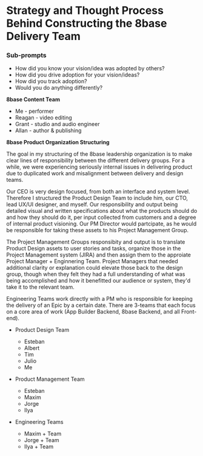 # Strategy and Thought Process Behind Constructing the 8base Delivery Team

### Sub-prompts
- How did you know your vision/idea was adopted by others? 
- How did you drive adoption for your vision/ideas?
- How did you track adoption?
- Would you do anything differently?

**8base Content Team**

- Me - performer
- Reagan - video editing
- Grant - studio and audio engineer
- Allan - author & publishing

**8base Product Organization Structuring**

The goal in my structuring of the 8base leadership organization is to make clear lines of responsibility between the different delivery groups. For a while, we were experiencing seriously internal issues in delivering product due to duplicated work and misalignment between delivery and design teams.

Our CEO is very design focused, from both an interface and system level. Therefore I structured the Product Design Team to include him, our CTO, lead UX/UI designer, and myself. Our responsibility and output being detailed visual and written specifications about what the products should do and how they should do it, per input collected from customers and a degree of internal product visioning. Our PM Director would partcipate, as he would be responsible for taking these assets to his Project Management Group.

The Project Management Groups responsibity and output is to translate Product Design assets to user stories and tasks, organize those in the Project Management system (JIRA) and then assign them to the approiate Project Manager + Enginnering Team. Project Managers that needed additional clarity or explanation could elevate those back to the design group, though when they felt they had a full understanding of what was being accomplished and how it benefitted our audience or system, they'd take it to the relevant team.

Engineering Teams work directly with a PM who is responsible for keeping the delivery of an Epic by a certain date. There are 3-teams that each focus on a core area of work (App Builder Backend, 8base Backend, and all Front-end).

- Product Design Team
	- Esteban
	- Albert
	- Tim
	- Julio
	- Me

- Product Management Team
	- Esteban
	- Maxim
	- Jorge
	- Ilya

- Engineering Teams
	- Maxim + Team
	- Jorge + Team
	- Ilya + Team